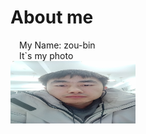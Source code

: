 # About me
&ensp;&ensp;My Name: zou-bin  
&ensp;&ensp;It`s my photo  
<img src="./img/me.jpg" width="200px" height="100px">

